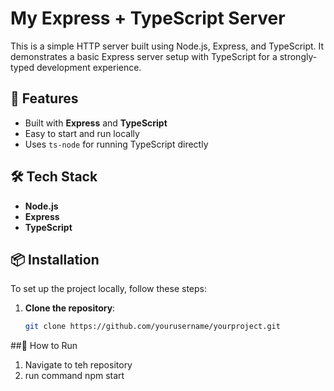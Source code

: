 # My Express + TypeScript Server

This is a simple HTTP server built using Node.js, Express, and TypeScript. It demonstrates a basic Express server setup with TypeScript for a strongly-typed development experience.

## 🚀 Features

- Built with **Express** and **TypeScript**
- Easy to start and run locally
- Uses `ts-node` for running TypeScript directly

## 🛠️ Tech Stack

- **Node.js**
- **Express**
- **TypeScript**

## 📦 Installation

To set up the project locally, follow these steps:

1. **Clone the repository**:

   ```bash
   git clone https://github.com/yourusername/yourproject.git
   ```

##🚀 How to Run

1. Navigate to teh repository
2. run command npm start
